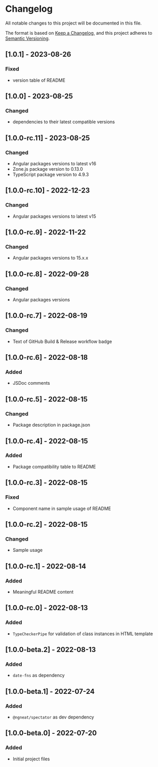 # Changelog

All notable changes to this project will be documented in this file.

The format is based on [Keep a Changelog](https://keepachangelog.com/en/1.0.0/),
and this project adheres to [Semantic Versioning](https://semver.org/spec/v2.0.0.html).

## [1.0.1] - 2023-08-26

### Fixed

- version table of README

## [1.0.0] - 2023-08-25

### Changed

- dependencies to their latest compatible versions

## [1.0.0-rc.11] - 2023-08-25

### Changed

- Angular packages versions to latest v16
- Zone.js package version to 0.13.0
- TypeScript package version to 4.9.3

## [1.0.0-rc.10] - 2022-12-23

### Changed

- Angular packages versions to latest v15

## [1.0.0-rc.9] - 2022-11-22

### Changed

- Angular packages versions to 15.x.x

## [1.0.0-rc.8] - 2022-09-28

### Changed

- Angular packages versions

## [1.0.0-rc.7] - 2022-08-19

### Changed

- Text of GitHub Build & Release workflow badge

## [1.0.0-rc.6] - 2022-08-18

### Added

- JSDoc comments

## [1.0.0-rc.5] - 2022-08-15

### Changed

- Package description in package.json

## [1.0.0-rc.4] - 2022-08-15

### Added

- Package compatibility table to README

## [1.0.0-rc.3] - 2022-08-15

### Fixed

- Component name in sample usage of README

## [1.0.0-rc.2] - 2022-08-15

### Changed

- Sample usage

## [1.0.0-rc.1] - 2022-08-14

### Added

- Meaningful README content

## [1.0.0-rc.0] - 2022-08-13

### Added

- `TypeCheckerPipe` for validation of class instances in HTML template

## [1.0.0-beta.2] - 2022-08-13

### Added

- `date-fns` as dependency

## [1.0.0-beta.1] - 2022-07-24

### Added

- `@ngneat/spectator` as dev dependency

## [1.0.0-beta.0] - 2022-07-20

### Added

- Initial project files
